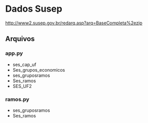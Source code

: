 
# Dados Susep

<http://www2.susep.gov.br/redarq.asp?arq=BaseCompleta%2ezip>

## Arquivos

### app.py

- ses_cap_uf
- Ses_grupos_economicos
- ses_gruposramos
- Ses_ramos
- SES_UF2

### ramos.py

- ses_gruposramos
- Ses_ramos
